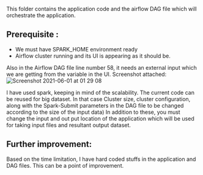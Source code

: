 This folder contains the application code and the airflow DAG file which will orchestrate the application.
## Prerequisite :
* We must have SPARK_HOME environment ready
* Airflow cluster running and its UI is appearing as it should be.

Also in the Airflow DAG file line number 58, it needs an external input which we are getting from the variable in the UI.
Screenshot attached:
![Screenshot 2021-06-01 at 01 29 08](https://user-images.githubusercontent.com/17614336/120251257-e93ec080-c278-11eb-8bb5-a92283f638ad.png)


I have used spark, keeping in mind of the scalability. The current code can be reused for big dataset. In that case Cluster size, cluster configuration,  along with the Spark-Submit parameters in the DAG file to be changed according to the size of the input data)
In addition to these, you must change the input and out put location of the application which will be used for taking input files and resultant output dataset.

## Further improvement:
Based on the time limitation, I have hard coded stuffs in the application and DAG files. This can be a point of improvement.
